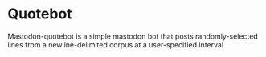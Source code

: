 # Quotebot

Mastodon-quotebot is a simple mastodon bot that posts randomly-selected lines from a newline-delimited corpus at a user-specified interval.
